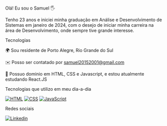 Olá! Eu sou o Samuel 🖐️

Tenho 23 anos e iniciei minha graduação em Análise e Desenvolvimento de Sistemas em janeiro de 2024, com o desejo de iniciar minha carreira na área de Desenvolvimento, onde sempre tive grande interesse.

Tecnologias

🌍 Sou residente de Porto Alegre, Rio Grande do Sul

✉️ Posso ser contatado por samuel20152001@gmail.com


🧠 Possuo dominio em HTML, CSS e Javascript, e estou atualmente estudando React.JS

Tecnologias que utilizo em meu dia-a-dia

[![HTML](https://img.shields.io/badge/HTML5-E34F26?style=for-the-badge&logo=html5&logoColor=white)]()
[![CSS](https://img.shields.io/badge/CSS3-1572B6?style=for-the-badge&logo=css3&logoColor=white)]()
[![JavaScript](https://img.shields.io/badge/JavaScript-323330?style=for-the-badge&logo=javascript&logoColor=F7DF1E)]()

Redes sociais


[![Linkedin](https://img.shields.io/badge/LinkedIn-0077B5?style=for-the-badge&logo=linkedin&logoColor=white)](https://www.linkedin.com/in/samuel-silverio-carvalho-silveira-33a28221a/)
